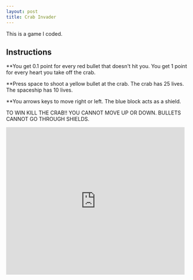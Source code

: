 ```yaml
---
layout: post
title: Crab Invader
---
```

This is a game I coded.
<h2>Instructions</h2>
<p>**You get 0.1 point for every red bullet that doesn't hit you. You get 1 point for every heart you take off the crab.</p>
<p>**Press space to shoot a yellow bullet at the crab. The crab has 25 lives. The spaceship has 10 lives.</p> 
<p>**You arrows keys to move right or left. The blue block acts as a shield.</p>
<p>TO WIN KILL THE CRAB!!
YOU CANNOT MOVE UP OR DOWN. 
BULLETS CANNOT GO THROUGH SHIELDS.</p>
<iframe src="https://scratch.mit.edu/projects/620163938/embed" allowtransparency="true" width="485" height="402" frameborder="0" scrolling="no" allowfullscreen></iframe>